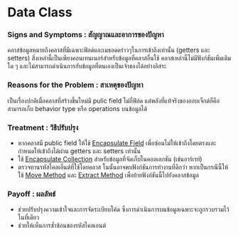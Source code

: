# Data Class

### Signs and Symptoms : สัญญาณและอาการของปัญหา

คลาสข้อมูลหมายถึงคลาสที่มีเฉพาะฟิลด์และเมธอดคร่าวๆในการเข้าถึงเท่านั้น (getters และ setters) สิ่งเหล่านี้เป็นเพียงคอนเทนเนอร์สำหรับข้อมูลที่คลาสอื่นใช้ คลาสเหล่านี้ไม่มีฟังก์ชันเพิ่มเติมใด ๆ และไม่สามารถดำเนินการกับข้อมูลที่ตนเองเป็นเจ้าของได้อย่างอิสระ

### Reasons for the Problem : สาเหตุของปัญหา

เป็นเรื่องปกติเมื่อคลาสที่สร้างขึ้นใหม่มี pulic field ไม่กี่ฟิล์ด แต่พลังที่แท้จริงของออบเจ็กต์ก็คือสามารถเก็บ behavior type หรือ operations บนข้อมูลได้

### Treatment : วิธีปรับปรุง

- หากคลาสมี public field ให้ใช้ [Encapsulate Field](https://sourcemaking.com/refactoring/encapsulate-field) เพื่อซ่อนไม่ให้เข้าถึงโดยตรงและกำหนดให้เข้าถึงได้ผ่าน getters และ setters เท่านั้น
- ใช้ [Encapsulate Collection](https://sourcemaking.com/refactoring/encapsulate-collection) สำหรับข้อมูลที่จัดเก็บในคอลเลกชัน (เช่นอาร์เรย์)
- ตรวจทานรหัสไคลเอ็นต์ที่ใช้โดยคลาส ในนั้นอาจพบฟังก์ชันการทำงานที่ดีกว่า หากเป็นกรณีนี้ให้ใช้ [Move Method](https://sourcemaking.com/refactoring/move-method) และ [Extract Method](https://sourcemaking.com/refactoring/extract-method) เพื่อย้ายฟังก์ชันนี้ไปยังคลาสข้อมูล

### Payoff : ผลลัพธ์

- ช่วยปรับปรุงความเข้าใจและการจัดระเบียบโค้ด ซึ่งการดำเนินการบนข้อมูลเฉพาะจะถูกรวบรวมไว้ในที่เดียว
- ช่วยให้เห็นการซ้ำซ้อนของรหัสไคลเอนต์
